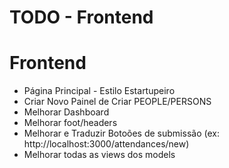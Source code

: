 # TODO - Frontend

# Frontend
- Página Principal - Estilo Estartupeiro
- Criar Novo Painel de Criar PEOPLE/PERSONS
- Melhorar Dashboard
- Melhorar foot/headers
- Melhorar e Traduzir Botoões de submissão (ex: http://localhost:3000/attendances/new)
- Melhorar todas as views dos models
